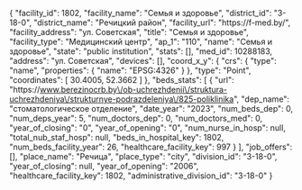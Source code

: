 {
    "facility_id": 1802,
    "facility_name": "Семья и здоровье",
    "district_id": "3-18-0",
    "district_name": "Речицкий район",
    "facility_url": "https:\/\/f-med.by\/",
    "facility_address": "ул. Советская",
    "title": "Семья и здоровье",
    "facility_type": "Медицинский центр",
    "ap_1": "110",
    "name": "Семья и здоровье",
    "state": "public institution",
    "stats": [],
    "med_id": 10288183,
    "address": "ул. Советская",
    "devices": [],
    "coord_x_y": {
        "crs": {
            "type": "name",
            "properties": {
                "name": "EPSG:4326"
            }
        },
        "type": "Point",
        "coordinates": [
            30.4005,
            52.3662
        ]
    },
    "beds_stats": [
        {
            "url": "https:\/\/www.berezinocrb.by\/ob-uchrezhdenii\/struktura-uchrezhdeniya\/strukturnye-podrazdeleniya\/825-poliklinika",
            "dep_name": "стоматологическое отделение",
            "date_year": "2023",
            "num_beds_dep": 0,
            "num_deps_year": 5,
            "num_doctors_dep": 0,
            "num_doctors_med": 0,
            "year_of_closing": "0",
            "year_of_opening": "0",
            "num_nurse_in_hosp": null,
            "total_nub_staf_hosp": null,
            "beds_in_hospital_key": 1802,
            "num_beds_facility_year": 26,
            "healthcare_facility_key": 997
        }
    ],
    "job_offers": [],
    "place_name": "Речица",
    "place_type": "city",
    "division_id": "3-18-0",
    "year_of_closing": null,
    "year_of_opening": "2006",
    "healthcare_facility_key": 1802,
    "administrative_division_id": "3-18-0"
}